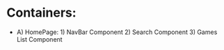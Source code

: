 # Containers:
-  A) HomePage:
        1) NavBar Component
        2) Search Component
        3) Games List Component
